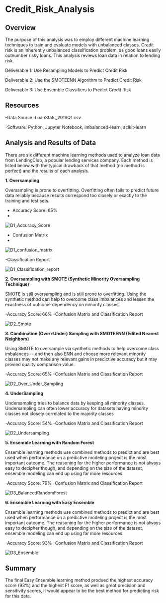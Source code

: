 # Credit_Risk_Analysis

## Overview
The purpose of this analysis was to employ different machine learning techniques to train and evaluate models with unbalanced classes. Credit risk is an inherently unbalanced classification problem, as good loans easily outnumber risky loans. This analysis reviews loan data in relation to lending risk.

Deliverable 1: Use Resampling Models to Predict Credit Risk

Deliverable 2: Use the SMOTEENN Algorithm to Predict Credit Risk

Deliverable 3: Use Ensemble Classifiers to Predict Credit Risk

## Resources

  -Data Source: LoanStats_2019Q1.csv
  
  -Software: Python, Jupyter Notebook, imbalanced-learn, scikit-learn
  
## Analysis and Results of Data

There are six different machine learning methods used to analyze loan data from LendingClub, a popular lending services company. Each method is listed below with the typical drawback of that method (no method is perfect) and the results of each analysis.

**1. Oversampling**

Oversampling is prone to overfitting. Overfitting often fails to predict future data reliably because results correspond too closely or exactly to the training and test sets.

- Accuracy Score: 65% 
- 
![D1_Accuracy_Score](https://user-images.githubusercontent.com/108022219/198174332-b61af170-8372-442a-9a78-5b282b223f4b.png)

- Confusion Matrix
- 
![D1_confusion_matrix](https://user-images.githubusercontent.com/108022219/198174335-c93e1cc0-26e7-4980-87e0-145397f9ece6.png)

-Classification Report

![D1_Classification_report](https://user-images.githubusercontent.com/108022219/198174334-dfa44d61-7e76-40ae-8fec-c6ab1883ae58.png)

**2. Oversampling with SMOTE (Synthetic Minority Oversampling Technique)**

SMOTE is still oversampling and is still prone to overfitting. Using the synthetic method can help to overcome class imbalances and lessen the exactness of outcome dependency on minority classes.

-Accuracy Score:  66%
-Confusion Matrix and Classification Report

![D2_Smote](https://user-images.githubusercontent.com/108022219/198175281-c20db79a-a8f1-40df-a4df-3f076c967208.png)

**3. Combination (Over+Under) Sampling with SMOTEENN (Edited Nearest Neighbors)**

Using SMOTE to oversample via synthetic methods to help overcome class imbalances -- and then also ENN and choose more relevant minority classes may not make any relevant gains in predictive accuracy but it may provied quality comparison value.

-Accuracy Score:  65%
-Confusion Matrix and Classification Report

![D2_Over_Under_Sampling](https://user-images.githubusercontent.com/108022219/198175278-e9c6f8d8-2a4a-4ea6-95b6-01446a5831db.png)

**4. UnderSampling**

Undersampling tries to balance data by keeping all minority classes. Undersampling can often lower accuracy for datasets having minority classes not closely correlated to the majority classes

-Accuracy Score: 54%
-Confusion Matrix and Classification Report

![D2_Undersampling](https://user-images.githubusercontent.com/108022219/198175615-aab4b615-9987-4264-a4f8-45dfa99a23b4.png)

**5. Ensemble Learning with Random Forest**

Ensemble learning methods use combined methods to predict and are best used when performance on a predictive modeling project is the most important outcome. The reasoning for the higher performance is not always easy to decipher though, and depending on the size of the dataset, ensemble modeling can end up using far more resources.

-Accuracy Score: 79%
-Confusion Matrix and Classification Report

![D3_BalancedRandomForest](https://user-images.githubusercontent.com/108022219/198176930-9844c8f2-e8bc-4525-808a-a30bfc73e41a.png)

**6. Ensemble Learning with Easy Ensemble**

Ensemble learning methods use combined methods to predict and are best used when performance on a predictive modeling project is the most important outcome. The reasoning for the higher performance is not always easy to decipher though, and depending on the size of the dataset, ensemble modeling can end up using far more resources.

-Accuracy Score: 93%
-Confusion Matrix and Classification Report

![D3_Ensemble](https://user-images.githubusercontent.com/108022219/198178279-65f2cb2b-255f-4287-b5f7-013acb6122f0.png)


## Summary 
The final Easy Ensemble learning method produed the highest accuracy score (93%) and the highest F1 score, as well as great precision and sensitivity scores, it would appear to be the best method for predicting risk for this data.

